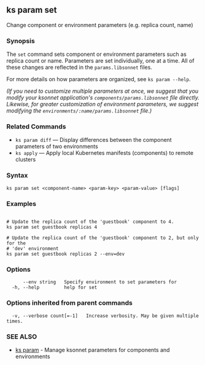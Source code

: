 ## ks param set

Change component or environment parameters (e.g. replica count, name)

### Synopsis


The `set` command sets component or environment parameters such as replica count
or name. Parameters are set individually, one at a time. All of these changes are
reflected in the `params.libsonnet` files.

For more details on how parameters are organized, see `ks param --help`.

*(If you need to customize multiple parameters at once, we suggest that you modify
your ksonnet application's  `components/params.libsonnet` file directly. Likewise,
for greater customization of environment parameters, we suggest modifying the
 `environments/:name/params.libsonnet` file.)*

### Related Commands

* `ks param diff` — Display differences between the component parameters of two environments
* `ks apply` — Apply local Kubernetes manifests (components) to remote clusters

### Syntax


```
ks param set <component-name> <param-key> <param-value> [flags]
```

### Examples

```

# Update the replica count of the 'guestbook' component to 4.
ks param set guestbook replicas 4

# Update the replica count of the 'guestbook' component to 2, but only for the
# 'dev' environment
ks param set guestbook replicas 2 --env=dev
```

### Options

```
      --env string   Specify environment to set parameters for
  -h, --help         help for set
```

### Options inherited from parent commands

```
  -v, --verbose count[=-1]   Increase verbosity. May be given multiple times.
```

### SEE ALSO

* [ks param](ks_param.md)	 - Manage ksonnet parameters for components and environments


